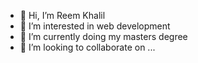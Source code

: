 - 👋 Hi, I’m Reem Khalil
- 👀 I’m interested in web development 
- 🌱 I’m currently doing my masters degree
- 💞️ I’m looking to collaborate on ...


<!---
reemeslam13/reemeslam13 is a ✨ special ✨ repository because its `README.md` (this file) appears on your GitHub profile.
You can click the Preview link to take a look at your changes.
--->
